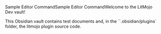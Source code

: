 Sample Editor CommandSample Editor CommandWelcome to the LitMojo Dev vault!

This Obsidian vault contains test documents and, in the ``.obsidian/plugins` folder, the litmojo plugin source code.


